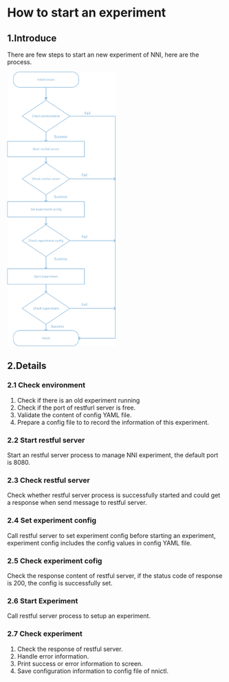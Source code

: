 How to start an experiment
===
## 1.Introduce
There are few steps to start an new experiment of NNI, here are the process.

<img src="./img/experiment_process.jpg" width="50%" height="50%" />

## 2.Details
### 2.1 Check environment
1. Check if there is an old experiment running 
2. Check if the port of restfurl server is free. 
3. Validate the content of config YAML file. 
4. Prepare a config file to to record the information of this experiment. 

### 2.2 Start restful server
Start an restful server process to manage NNI experiment, the default port is 8080.

### 2.3 Check restful server
Check whether restful server process is successfully started and could get a response when send message to restful server.

### 2.4 Set experiment config
Call restful server to set experiment config before starting an experiment, experiment config includes the config values in config YAML file.

### 2.5 Check experiment cofig
Check the response content of restful server,  if the status code of response is 200, the config is successfully set.

### 2.6 Start Experiment
Call restful server process to setup an experiment.

### 2.7 Check experiment
1. Check the response of restful server.
2. Handle error information.
3. Print success or error information to screen.
4. Save configuration information to config file of nnictl.

